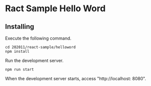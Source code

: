 # Ract Sample Hello Word

## Installing

Execute the following command.

```
cd 202011/react-sample/helloword
npm install
```

Run the development server.

```
npm run start
```

When the development server starts, access "http://localhost: 8080".